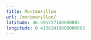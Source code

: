 ```yaml
---
title: Montmorillon
url: /montmorillon/
latitude: 46.595727100000005
longitude: 0.41362410000000005
---
```

